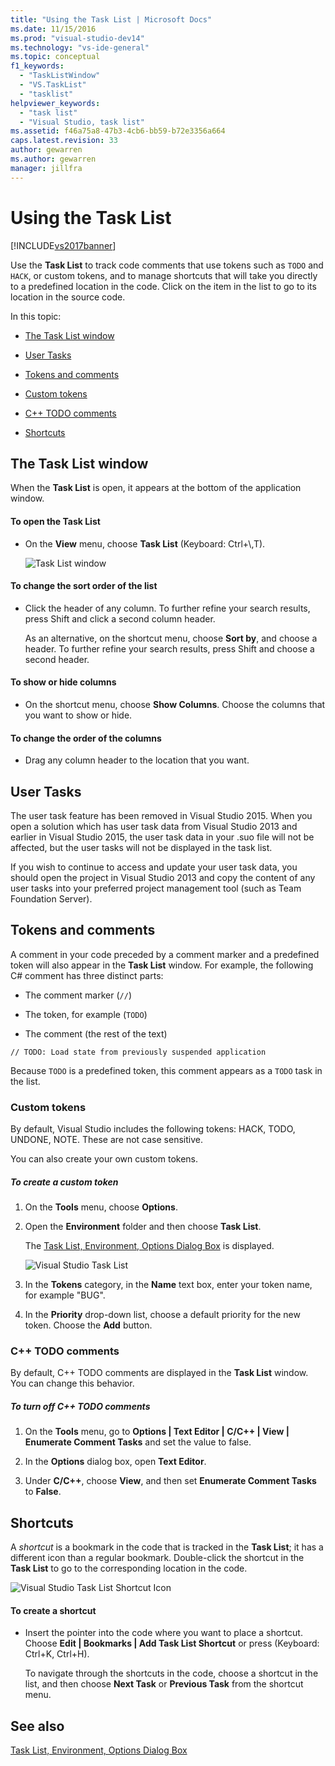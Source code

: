 ```yaml
---
title: "Using the Task List | Microsoft Docs"
ms.date: 11/15/2016
ms.prod: "visual-studio-dev14"
ms.technology: "vs-ide-general"
ms.topic: conceptual
f1_keywords: 
  - "TaskListWindow"
  - "VS.TaskList"
  - "tasklist"
helpviewer_keywords: 
  - "task list"
  - "Visual Studio, task list"
ms.assetid: f46a75a8-47b3-4cb6-bb59-b72e3356a664
caps.latest.revision: 33
author: gewarren
ms.author: gewarren
manager: jillfra
---
```

# Using the Task List
[!INCLUDE[vs2017banner](../includes/vs2017banner.md)]

Use the **Task List** to track code comments that use tokens such as `TODO` and `HACK`, or custom tokens, and to manage shortcuts that will take you directly to a predefined location in the code. Click on the item in the list to go to its location in the source code.  
  
 In this topic:  
  
- [The Task List window](../ide/using-the-task-list.md#taskListWindow)  
  
- [User Tasks](../ide/using-the-task-list.md#userTasks)  
  
- [Tokens and comments](../ide/using-the-task-list.md#tokensComments)  
  
- [Custom tokens](../ide/using-the-task-list.md#customTokens)  
  
- [C++ TODO comments](../ide/using-the-task-list.md#cppComments)  
  
- [Shortcuts](../ide/using-the-task-list.md#shortcuts)  
  
## <a name="taskListWindow"></a> The Task List window  
 When the **Task List** is open, it appears at the bottom of the application window.  
  
#### To open the Task List  
  
- On the **View** menu, choose **Task List** (Keyboard: Ctrl+\\,T).  
  
     ![Task List window](../ide/media/vs2015-task-list.png "vs2015_task_list")  
  
#### To change the sort order of the list  
  
- Click the header of any column. To further refine your search results, press Shift and click a second column header.  
  
     As an alternative, on the shortcut menu, choose **Sort by**, and choose a header. To further refine your search results, press Shift and choose a second header.  
  
#### To show or hide columns  
  
- On the shortcut menu, choose **Show Columns**. Choose the columns that you want to show or hide.  
  
#### To change the order of the columns  
  
- Drag any column header to the location that you want.  
  
## <a name="userTasks"></a> User Tasks  
 The user task feature has been removed in Visual Studio 2015. When you open a solution which has user task data from Visual Studio 2013 and earlier in Visual Studio 2015, the user task data in your .suo file will not be affected, but the user tasks will not be displayed in the task list.  
  
 If you wish to continue to access and update your user task data, you should open the project in Visual Studio 2013 and copy the content of any user tasks into your preferred project management tool (such as Team Foundation Server).  
  
## <a name="tokensComments"></a> Tokens and comments  
 A comment in your code preceded by a comment marker and a predefined token will also appear in the **Task List** window. For example, the following C# comment has three distinct parts:  
  
- The comment marker (`//`)  
  
- The token, for example (`TODO`)  
  
- The comment (the rest of the text)  
  
```  
// TODO: Load state from previously suspended application  
```  
  
 Because `TODO` is a predefined token,   this comment appears as a `TODO` task in the list.  
  
### <a name="customTokens"></a> Custom tokens  
 By default, Visual Studio includes the following tokens: HACK, TODO, UNDONE, NOTE. These are not case sensitive.  
  
 You can also create your own custom tokens.  
  
##### To create a custom token  
  
1. On the **Tools** menu, choose **Options**.  
  
2. Open the **Environment** folder and then choose **Task List**.  
  
     The [Task List, Environment, Options Dialog Box](../ide/reference/task-list-environment-options-dialog-box.md) is displayed.  
  
     ![Visual Studio Task List](../ide/media/vs2015-task-list-options.png "vs2015_task_list_options")  
  
3. In the **Tokens** category, in the **Name** text box, enter your token name, for example "BUG".  
  
4. In the **Priority** drop-down list, choose a default priority for the new token. Choose the **Add** button.  
  
### <a name="cppComments"></a> C++ TODO comments  
 By default, C++ TODO comments are displayed in the **Task List** window. You can change this behavior.  
  
##### To turn off C++ TODO comments  
  
1. On the **Tools** menu, go to **Options &#124; Text Editor &#124; C/C++ &#124; View &#124; Enumerate Comment Tasks** and set the value to false.  
  
2. In the **Options** dialog box, open **Text Editor**.  
  
3. Under **C/C++**, choose **View**, and then set **Enumerate Comment Tasks** to **False**.  
  
## <a name="shortcuts"></a> Shortcuts  
 A *shortcut* is a bookmark in the code that is tracked in the **Task List**; it has a different icon than a regular bookmark. Double-click the shortcut in the **Task List** to go to the corresponding location in the code.  
  
 ![Visual Studio Task List Shortcut Icon](../ide/media/vs2015-task-list-bookmark.png "vs2015_task_list_bookmark")  
  
#### To create a shortcut  
  
- Insert the pointer into the code where you want to place a shortcut. Choose **Edit &#124; Bookmarks &#124; Add Task List Shortcut** or press (Keyboard: Ctrl+K, Ctrl+H).  
  
     To navigate through the shortcuts in the code, choose a shortcut in the list, and then choose **Next Task** or **Previous Task** from the shortcut menu.  
  
## See also  
 [Task List, Environment, Options Dialog Box](../ide/reference/task-list-environment-options-dialog-box.md)
